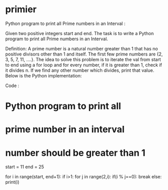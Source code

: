 # primier

Python program to print all Prime numbers in an Interval :

Given two positive integers start and end. 
The task is to write a Python program to print all Prime numbers in an Interval.

Definition: 
A prime number is a natural number greater than 1 that has no positive divisors other than 1 and itself. The first few prime numbers are {2, 3, 5, 7, 11, ….}.
The idea to solve this problem is to iterate the val from start to end using a for loop and for every number, if it is greater than 1, check if it divides n. If we find any other number which divides, print that value.
Below is the Python implementation:

Code :
# Python program to print all 
# prime number in an interval
# number should be greater than 1
start = 11
end = 25
  
for i in range(start, end+1):
  if i>1:
    for j in range(2,i):
        if(i % j==0):
            break
    else:
        print(i)
